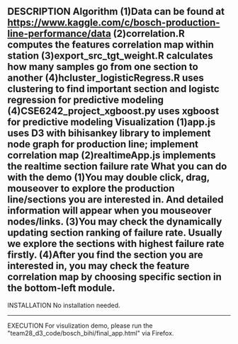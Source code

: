 DESCRIPTION
Algorithm
(1)Data can be found at https://www.kaggle.com/c/bosch-production-line-performance/data
(2)correlation.R computes the features correlation map within station 
(3)export_src_tgt_weight.R calculates how many samples go from one section to another
(4)hcluster_logisticRegress.R uses clustering to find important section and logistc regression for predictive modeling
(4)CSE6242_project_xgboost.py uses xgboost for predictive modeling
Visualization
(1)app.js  uses D3 with bihisankey library to implement node graph for production line; implement correlation map
(2)realtimeApp.js implements the realtime section failure rate 
What you can do with the demo
(1)You may double click, drag, mouseover to explore the production line/sections you are interested in. And detailed information will appear when you mouseover nodes/links.
(3)You may check the dynamically updating section ranking of failure rate. Usually we explore the sections with highest failure rate firstly. 
(4)After you find the section you are interested in, you may check the feature correlation map by choosing specific section in the bottom-left module. 
-------------------------------------------------------------------------------------------------

INSTALLATION
No installation needed. 

-------------------------------------------------------------------------------------------------
EXECUTION
For visulization demo, please run the "team28_d3_code/bosch_bihi/final_app.html" via Firefox. 

